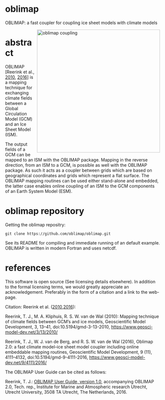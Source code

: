 <link rel="shortcut icon" type="image/png" href="documentation/figures/oblimap-user-guide-figure-1.png">

# oblimap
OBLIMAP: a fast coupler for coupling ice sheet models with climate models

<img src="https://github.com/oblimap/oblimap/blob/master/documentation/figures/oblimap-user-guide-figure-1.png" alt="oblimap coupling" align="right" width="400">

# abstract
OBLIMAP [Reerink et al., [2010](https://www.geosci-model-dev.net/3/13/2010/gmd-3-13-2010.html), 
[2016](https://www.geosci-model-dev.net/9/4111/2016/gmd-9-4111-2016.html)] is a mapping technique for exchanging climate 
fields between a Global Circulation Model (GCM) and an Ice Sheet Model (ISM).

The output fields of a GCM can be mapped to an ISM with the OBLIMAP package. Mapping in the reverse direction, from an ISM 
to a GCM, is possible as well with the OBLIMAP package. As such it acts as a coupler between grids which are based on 
geographical coordinates and grids which represent a flat surface. The OBLIMAP mapping routines can be used either stand-alone
and embedded, the latter case enables online coupling of an ISM to the GCM components of an Earth System Model (ESM).

# oblimap repository

Getting the oblimap repositry:
```
git clone https://github.com/oblimap/oblimap.git
```
See its README for compiling and immediate running of an default example. OBLIMAP is written in modern Fortran and uses netcdf.

# references

This software is open source (See licensing details elsewhere). In addition to the formal licensing terms, we would greatly appreciate an acknowledgement. Preferably in the form of a citation and a link to the web-page.

Citation: Reerink et al. ([2010](https://www.geosci-model-dev.net/3/13/2010/),[2016](https://www.geosci-model-dev.net/9/4111/2016/)):

Reerink, T. J., M. A. Kliphuis, R. S. W. van de Wal (2010): Mapping technique of climate fields between GCM’s and ice models, Geoscientific Model Development, 3, 13–41, doi:10.5194/gmd-3-13-2010, 
https://www.geosci-model-dev.net/3/13/2010/

Reerink, T. J., W. J. van de Berg, and R. S. W. van de Wal (2016), Oblimap 2.0: a fast climate model–ice sheet model coupler including online embeddable mapping routines, Geoscientific Model Development, 9 (11), 4111–4132, doi:10.5194/gmd-9-4111-2016, https://www.geosci-model-dev.net/9/4111/2016/


The OBLIMAP User Guide can be cited as follows:

Reerink, T. J.: [OBLIMAP User Guide, version 1.0](https://github.com/oblimap/oblimap/blob/master/documentation/oblimap-user-guide.pdf), accompanying OBLIMAP 2.0, Tech. rep., Institute for Marine and Atmospheric research Utrecht, Utrecht University, 3508 TA Utrecht, The Netherlands, 2016.
